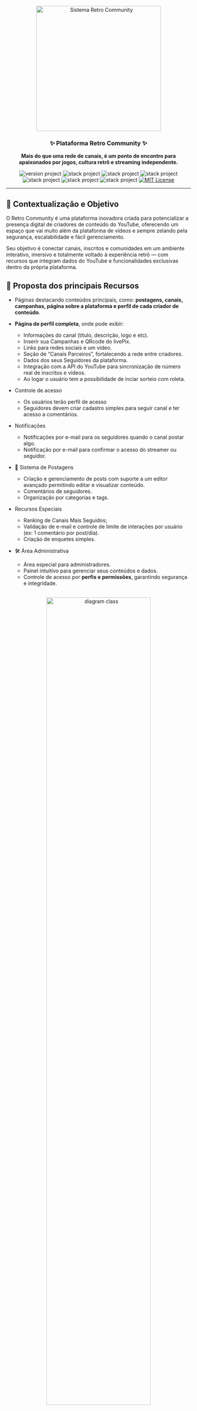 <p align="center">
  <a href="#" target="_blank" title="Visite Retro Community">
    <img src="public/images/brandname/logo-retrocommunity-dark.png" alt="Sistema Retro Community" width="340px">
  </a>
</p>

<h3 align="center">✨ Plataforma Retro Community ✨</h3>
<p align="center"><strong>Mais do que uma rede de canais, é um ponto de encontro para apaixonados por jogos, cultura retrô e streaming independente.</strong></p>

<p align="center">
  <img src="https://img.shields.io/badge/version-1.0-brightgreen" alt="version project">
  <img src="https://img.shields.io/badge/PHP-8.2.12-informational" alt="stack project">
  <img src="https://img.shields.io/badge/Laravel-12.30.1-ff2d20" alt="stack project">
  <img src="https://img.shields.io/badge/Livewire-3.6.4-purple" alt="stack project">
  <img src="https://img.shields.io/badge/Filament-4.0.18-blueviolet" alt="stack project">
  <img src="https://img.shields.io/badge/TailwindCSS-4.1.13-38bdf8" alt="stack project">
  <img src="https://img.shields.io/badge/Composer-2.8.4-brightgreen" alt="stack project">
  <a href="https://opensource.org/licenses/MIT">
    <img src="https://img.shields.io/badge/license-MIT-blue.svg" alt="MIT License">
  </a>
</p>

---

## 📘 Contextualização e Objetivo

O Retro Community é uma plataforma inovadora criada para potencializar a presença digital de criadores de conteúdo do YouTube, oferecendo um espaço que vai muito além da plataforma de vídeos e sempre zelando pela segurança, escalabilidade e fácil gerenciamento.

Seu objetivo é conectar canais, inscritos e comunidades em um ambiente interativo, imersivo e totalmente voltado à experiência retrô — com recursos que integram dados do YouTube e funcionalidades exclusivas dentro da própria plataforma.

## 🌟 **Proposta** dos principais Recursos

- Páginas destacando conteúdos principais, como: **postagens, canais, campanhas, página sobre a plataforma e perfil de cada criador de conteúdo**.

- **Página de perfil completa**, onde pode exibir:
  - Informações do canal (título, descrição, logo e etc).
  - Inserir sua Campanhas e QRcode do livePix.
  - Links para redes sociais e um vídeo.
  - Seção de “Canais Parceiros”, fortalecendo a rede entre criadores.
  - Dados dos seus Seguidores da plataforma.
  - Integração com a API do YouTube para sincronização de número real de inscritos e vídeos.
  - Ao logar o usuário tem a possibilidade de inciar sorteio com roleta.

- Controle de acesso
  - Os usuários terão perfil de acesso
  - Seguidores devem criar cadastro simples para seguir canal e ter acesso a comentários.

- Notificações
  - Notificações por e-mail para os seguidores quando o canal postar algo.
  - Notificação por e-mail para confirmar o acesso do streamer ou seguidor.

- 📰 Sistema de Postagens
  - Criação e gerenciamento de posts com suporte a um editor avançado permitindo editar e visualizar conteúdo.
  - Comentários de seguidores.
  - Organização por categorias e tags.
  
- Recursos Especiais
  - Ranking de Canais Mais Seguidos;
  - Validação de e-mail e controle de limite de interações por usuário (ex: 1 comentário por post/dia).
  - Criação de enquetes simples.

- 🛠️ Área Administrativa
  - Área especial para administradores.
  - Painel intuitivo para gerenciar seus conteúdos e dados.
  - Controle de acesso por **perfis e permissões**, garantindo segurança e integridade.


<p align="center" style="margin-top: 30px">
	<a href="#"  target="_blank" title="Sistema Retro Community">
		<img src="public/docs/mapa.png" alt="diagram class" width="75%">
	</a>
</p>



## 🧩 Especificação de Requisitos do Sistema

A seguir estão definidos os requisitos que orientam o desenvolvimento da plataforma **Retro Community**, separando **Requisitos Funcionais (RF)** e **Requisitos Não Funcionais (RNF)**.

Esses requisitos garantem que o sistema atenda às necessidades do projeto, mantenha alta qualidade técnica e ofereça uma experiência estável, segura e imersiva.

> Status: 🟡 Em desenvolvimento | 🟢 Concluído | 🔴 Pendente
---

## 🧭 `RF` Requisitos Funcionais

Os **requisitos funcionais** descrevem as **funcionalidades e comportamentos esperados** do sistema — ou seja, o que a plataforma deve fazer.

|  Status  | ID          | Funcionalidade                           | Descrição                                                                                                                                            |
|----|-------------|------------------------------------------|------------------------------------------------------------------------------------------------------------------------------------------------------|
| 🔴 | **RF001**   | **Autenticação e Perfis de Acesso**      | O sistema deve permitir autenticação de usuários (streamers e seguidores), com controle de acesso baseado em perfis e permissões.                    |
| 🔴 | **RF002**   | **Cadastro de Seguidores**               | O seguidor deve poder realizar um cadastro simples para seguir canais, comentar e receber notificações.                                              |
| 🔴 | **RF003**   | **Página Inicial (Home)**                | O sistema deve exibir conteúdos principais como postagens em destaque, canais e campanhas ativas.                                                    |
| 🔴 | **RF004**   | **Gestão de Canais**                     | Cada criador deve poder gerenciar as informações do seu canal (nome, descrição, logo, links, vídeo de apresentação e QR Code do LivePix).            |
| 🔴 | **RF005**   | **Página de Perfil do Canal**            | O sistema deve disponibilizar uma página personalizada por canal, exibindo informações do criador, campanhas, vídeos, seguidores e canais parceiros. |
| 🔴 | **RF006**   | **Integração com a API do YouTube**      | O sistema deve integrar-se à API do YouTube para sincronizar dados do canal, como número de inscritos e vídeos.                                      |
| 🔴 | **RF007**   | **Sistema de Postagens**                 | O sistema deve permitir a criação, edição e exclusão de postagens, com suporte a editor avançado e visualização prévia.                              |
| 🔴 | **RF008**   | **Categorias e Tags**                    | O sistema deve permitir a organização das postagens por categorias e tags para facilitar a navegação e busca.                                        |
| 🔴 | **RF009**   | **Comentários em Postagens**             | O sistema deve permitir que seguidores comentem nas postagens, respeitando limitações definidas (ex: 1 comentário por dia).                          |
| 🔴 | **RF010**   | **Validação de E-mail**                  | O sistema deve enviar e-mails de verificação para confirmar o cadastro de novos usuários (streamers e seguidores).                                   |
| 🔴 | **RF011**   | **Notificações por E-mail**              | O sistema deve enviar notificações automáticas para seguidores quando um canal que seguem publicar um novo post.                                     |
| 🔴 | **RF012**   | **Campanhas de Canais**                  | Os criadores devem poder criar e gerenciar campanhas associadas aos seus canais, incluindo imagens, descrições e QR Code de doação.                  |
| 🔴 | **RF013**   | **Roleta de Sorteio**                    | O sistema deve disponibilizar uma roleta interativa para sorteios, acessível apenas para criadores logados.                                          |
| 🔴 | **RF014**   | **Ranking de Canais Mais Seguidos**      | O sistema deve exibir um ranking atualizado dos canais com maior número de seguidores na plataforma.                                                 |
| 🔴 | **RF015**   | **Enquetes Simples**                     | O sistema deve permitir a criação de enquetes básicas para engajamento dos seguidores.                                                               |
| 🔴 | **RF016**   | **Sistema de Notificações Internas**     | O sistema deve exibir notificações dentro da plataforma (no painel do usuário) relacionadas a novos posts, campanhas ou interações.                  |
| 🔴 | **RF017**   | **Painel Administrativo (Filament PHP)** | O sistema deve possuir uma área administrativa para controle completo de usuários, posts, campanhas, enquetes, permissões e configurações.           |
| 🔴 | **RF018**   | **Controle de Permissões e Papéis**      | Deve haver controle granular de acesso, garantindo que apenas usuários autorizados possam alterar ou excluir determinados conteúdos.                 |
| 🔴 | **RF019**   | **Dashboard Analítica**                  | O painel administrativo deve apresentar dados estatísticos, como número de canais, posts, seguidores e interações.                                   |
| 🔴 | **RF020**   | **Segurança e Integridade dos Dados**    | O sistema deve assegurar a proteção dos dados de usuários e canais, evitando acessos não autorizados ou manipulações indevidas.                      |

---

## ⚙️ `RNF` Requisitos Não Funcionais

Os **requisitos não funcionais** especificam **como** o sistema deve ser desenvolvido, definindo tecnologias, padrões de qualidade, desempenho e manutenção.

| ID | Tecnologia / Ferramenta | Descrição |
|----|---------------------------|------------|
| ✅ **RNF001** | **Laravel** | O sistema deve utilizar o framework **Laravel** como base backend, adotando a arquitetura **MVC** e fornecendo **APIs RESTful**. |
| ✅ **RNF002** | **Filament PHP v4.18** | O painel administrativo deve ser desenvolvido com **Filament PHP**, garantindo um ambiente moderno, personalizável e seguro. |
| ✅ **RNF003** | **Tailwind CSS v4** | O frontend deve utilizar **Tailwind CSS** para assegurar uma interface moderna, responsiva e consistente. |
| ✅ **RNF004** | **Alpine.js** | O sistema deve adotar **Alpine.js** para prover interatividade leve e reativa no frontend. |
| ✅ **RNF005** | **Livewire v3** | Deve ser utilizado **Livewire v3** para criação de componentes dinâmicos e reativos, reduzindo a necessidade de scripts JavaScript manuais. |
| ✅ **RNF006** | **MySQL** | O sistema deve utilizar **MySQL** como banco de dados relacional principal, garantindo integridade e desempenho nas transações. |
| ✅ **RNF007** | **Vite** | O processo de build deve ser gerenciado por **Vite**, proporcionando empacotamento rápido de assets e integração eficiente com o Tailwind CSS. |
| ✅ **RNF008** | **JSConfetti** | O frontend deve integrar a biblioteca **JSConfetti** para prover efeitos visuais e feedback animado em eventos específicos. |
| ✅ **RNF009** | **ScrollReveal** | Deve ser utilizado **ScrollReveal** para animações de entrada de elementos, aprimorando a experiência visual e a usabilidade. |
| ✅ **RNF010** | **JavaScript (nativo)** | O sistema deve utilizar **JavaScript nativo** para personalizações adicionais de efeitos e interações no frontend. |

## :books: `DER` Diagramação do projeto | Prototipagem
> As classes do sistema estão claramente definidas em um diagrama de classes **(em analise)**.

<p align="center" style="margin-top: 30px">
	<a href="#"  target="_blank" title="Sistema Retro Community">
		<img src="public/docs/diagram-class-RetroCommunity.png" alt="diagram class" width="60%">
	</a>
</p>

### 🧱 Observações Gerais

- O projeto adota a arquitetura **TALL Stack** (Tailwind, Alpine, Laravel, Livewire).
- Todas as tecnologias seguem **versões estáveis e atualizadas**.
- O sistema prioriza **segurança, escalabilidade, desempenho e experiência do usuário**.
- As dependências são gerenciadas por **Composer** (PHP) e **npm** (JavaScript).
- A documentação técnica e o código seguem boas práticas de **manutenibilidade** e **padronização**.

![PHP](https://img.shields.io/badge/PHP-777BB4?logo=php&logoColor=white)
![Laravel](https://img.shields.io/badge/Laravel-FF2D20?logo=laravel&logoColor=white)
![Livewire](https://img.shields.io/badge/Livewire-4E56A6?logo=laravel&logoColor=white)
![Filament](https://img.shields.io/badge/FilamentPHP-2E5BFF?logo=laravel&logoColor=white)
![MySQL](https://img.shields.io/badge/MySQL-005C84?logo=mysql&logoColor=white)
![Alpine.js](https://img.shields.io/badge/Alpine.js-8BC0D0?logo=alpine.js&logoColor=white)
![JavaScript](https://img.shields.io/badge/JavaScript-F7DF1E?logo=javascript&logoColor=black)
![TailwindCSS](https://img.shields.io/badge/TailwindCSS-06B6D4?logo=tailwindcss&logoColor=white)
![JSConfetti](https://img.shields.io/badge/JSConfetti-0769AD?logo=tailwindcss&logoColor=white)
![ScrollReveal](https://img.shields.io/badge/ScrollReveal-0769AD?logo=tailwindcss&logoColor=white)

